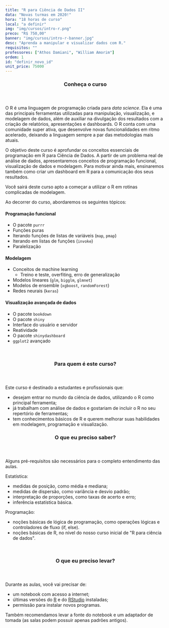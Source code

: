 ```yaml
---
title: "R para Ciência de Dados II"
data: "Novas turmas em 2020!"
hora: "18 horas de curso"
local: "a definir"
img: "img/cursos/intro-r.png"
preco: "R$ 750,00"
banner: "img/cursos/intro-r-banner.jpg"
desc: "Aprenda a manipular e visualizar dados com R."
requisitos: ""
professores: ["Athos Damiani", "William Amorim"]
ordem: 1
id: "definir_novo_id"
unit_price: 75000
---
```


<header class="section-header">
  <h3>Conheça o curso</h3>
</header>

O R é uma linguagem de programação criada para *data science*. Ela é uma das principais ferramentas utilizadas para manipulação, visualização, e modelagem de dados, além de auxiliar na divulgação dos resultados com a criação de relatórios, apresentações e dashboards. O R conta com uma comunidade super ativa, que desenvolve novas funcionalidades em ritmo acelerado, deixando a linguagem sempre a par das metodologias mais atuais.

O objetivo deste curso é aprofundar os conceitos essenciais de programação em R para Ciência de Dados. A partir de um problema real de análise de dados, apresentaremos conceitos de programação funcional, visualização de dados e modelagem. Para motivar ainda mais, ensinaremos também como criar um dashboard em R para a comunicação dos seus resultados. 

Você sairá deste curso apto a começar a utilizar o R em rotinas complicadas de modelagem.

Ao decorrer do curso, abordaremos os seguintes tópicos:

#### Programação funcional

- O pacote `purrr`
- Funções puras
- Iterando funções de listas de variáveis (`map`, `pmap`)
- Iterando em listas de funções (`invoke`)
- Paralelização

#### Modelagem

- Conceitos de machine learning
    - Treino e teste, overfiting, erro de generalização 
- Modelos lineares (`glm`, `bigglm`, `glmnet`)
- Modelos de ensemble (`xgboost`, `randomForest`)
- Redes neurais (`keras`)

#### Visualização avançada de dados

- O pacote `bookdown`
- O pacote `shiny`
- Interface do usuário e servidor
- Reatividade
- O pacote `shinydashboard`
- `ggplot2` avançado

<br>
<header class="section-header">
  <h3>Para quem é este curso?</h3>
</header>

Este curso é destinado a estudantes e profissionais que:

- desejam entrar no mundo da ciência de dados, utilizando o R como principal ferramenta;
- já trabalham com análise de dados e gostariam de incluir o R no seu repertório de ferramentas;
- tem conhecimentos básicos de R e querem melhorar suas habilidades em modelagem, programação e visualização.

<header class="section-header">
  <h3>O que eu preciso saber?</h3>
</header>


Alguns pré-requisitos são necessários para o completo entendimento das aulas. 

Estatística:

- medidas de posição, como média e mediana;
- medidas de dispersão, como variância e desvio padrão;
- interpretação de proporções, como taxas de acerto e erro;
- inferência estatística básica.

Programação:

- noções básicas de lógica de programação, como operações lógicas e controladores de fluxo (if, else).
- noções básicas de R, no nível do nosso curso inicial de "R para ciência de dados".

<br>
<header class="section-header">
  <h3>O que eu preciso levar?</h3>
</header>

Durante as aulas, você vai precisar de:

- um notebook com acesso a internet;
- últimas versões do [R](https://cran.r-project.org/) e do [RStudio](https://www.rstudio.com/products/rstudio/download/) instaladas;
- permissão para instalar novos programas.

Também recomendamos levar a fonte do notebook e um adaptador de tomada (as salas podem possuir apenas padrões antigos).
